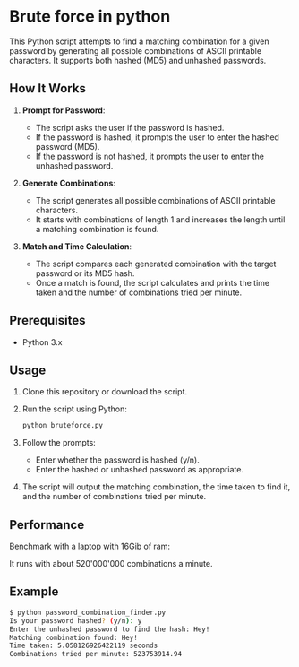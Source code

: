 # Brute force in python

This Python script attempts to find a matching combination for a given password by generating all possible combinations of ASCII printable characters. It supports both hashed (MD5) and unhashed passwords.

## How It Works

1. **Prompt for Password**:
   - The script asks the user if the password is hashed.
   - If the password is hashed, it prompts the user to enter the hashed password (MD5).
   - If the password is not hashed, it prompts the user to enter the unhashed password.

2. **Generate Combinations**:
   - The script generates all possible combinations of ASCII printable characters.
   - It starts with combinations of length 1 and increases the length until a matching combination is found.

3. **Match and Time Calculation**:
   - The script compares each generated combination with the target password or its MD5 hash.
   - Once a match is found, the script calculates and prints the time taken and the number of combinations tried per minute.

## Prerequisites

- Python 3.x

## Usage

1. Clone this repository or download the script.
2. Run the script using Python:

    ```bash
    python bruteforce.py
    ```

3. Follow the prompts:
    - Enter whether the password is hashed (y/n).
    - Enter the hashed or unhashed password as appropriate.

4. The script will output the matching combination, the time taken to find it, and the number of combinations tried per minute.

## Performance

Benchmark with a laptop with 16Gib of ram:

It runs with about 520'000'000 combinations a minute.


## Example

```bash
$ python password_combination_finder.py
Is your password hashed? (y/n): y
Enter the unhashed password to find the hash: Hey!
Matching combination found: Hey!
Time taken: 5.058126926422119 seconds
Combinations tried per minute: 523753914.94
```
